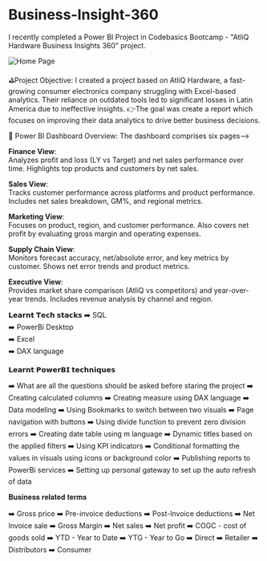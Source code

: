 # Business-Insight-360
I recently completed a Power BI Project in Codebasics Bootcamp - "AtliQ Hardware Business Insights 360" project.

![Home Page](https://github.com/user-attachments/assets/39ab4e64-34ab-490d-9051-244e37a325b1)

⛳Project Objective: 
I created a project based on AtliQ Hardware, a fast-growing consumer electronics company struggling with Excel-based analytics. Their reliance on outdated tools led to significant losses in Latin America due to ineffective insights. 
👉The goal was create a report which focuses on improving their data analytics to drive better business decisions.

🔎 Power BI Dashboard Overview:
The dashboard comprises six pages-->

**Finance View**:  
Analyzes profit and loss (LY vs Target) and net sales performance over time. Highlights top products and customers by net sales.

**Sales View**:  
Tracks customer performance across platforms and product performance. Includes net sales breakdown, GM%, and regional metrics.

**Marketing View**:  
Focuses on product, region, and customer performance. Also covers net profit by evaluating gross margin and operating expenses.

**Supply Chain View**:  
Monitors forecast accuracy, net/absolute error, and key metrics by customer. Shows net error trends and product metrics.

**Executive View**:  
Provides market share comparison (AtliQ vs competitors) and year-over-year trends. Includes revenue analysis by channel and region.

𝗟𝗲𝗮𝗿𝗻𝘁 𝗧𝗲𝗰𝗵 𝘀𝘁𝗮𝗰𝗸𝘀
➡️ SQL <br />
➡️ PowerBi Desktop <br />
➡️ Excel <br />
➡️ DAX language <br />

𝗟𝗲𝗮𝗿𝗻𝘁 𝗣𝗼𝘄𝗲𝗿𝗕𝗜 𝘁𝗲𝗰𝗵𝗻𝗶𝗾𝘂𝗲𝘀

➡️ What are all the questions should be asked before staring the project
➡️ Creating calculated columns
➡️ Creating measure using DAX language
➡️ Data modeling
➡️ Using Bookmarks to switch between two visuals
➡️ Page navigation with buttons
➡️ Using divide function to prevent zero division errors
➡️ Creating date table using m language
➡️ Dynamic titles based on the applied filters
➡️ Using KPI indicators
➡️ Conditional formatting the values in visuals using icons or background color
➡️ Publishing reports to PowerBi services
➡️ Setting up personal gateway to set up the auto refresh of data


𝐁𝐮𝐬𝐢𝐧𝐞𝐬𝐬 𝐫𝐞𝐥𝐚𝐭𝐞𝐝 𝐭𝐞𝐫𝐦𝐬

➡️ Gross price
➡️ Pre-invoice deductions
➡️ Post-Invoice deductions
➡️ Net Invoice sale
➡️ Gross Margin
➡️ Net sales
➡️ Net profit
➡️ COGC - cost of goods sold
➡️ YTD - Year to Date
➡️ YTG - Year to Go
➡️ Direct
➡️ Retailer
➡️ Distributors
➡️ Consumer


